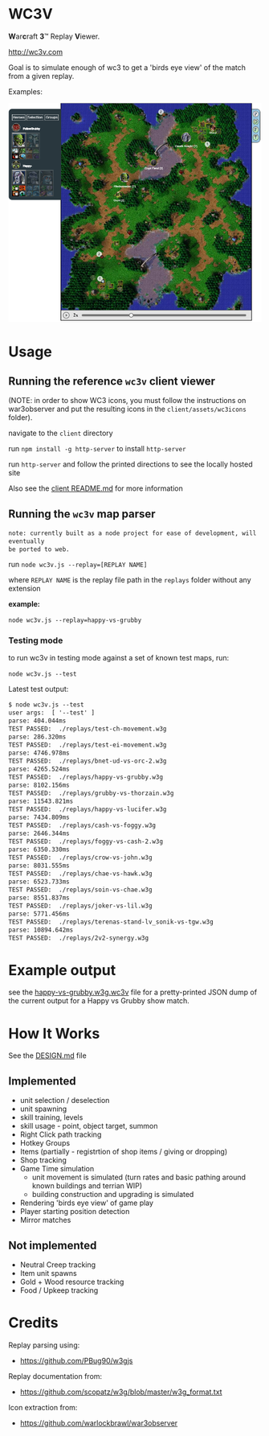 # WC3V

 **W**ar**c**raft **3**™ Replay **V**iewer.

 http://wc3v.com

 Goal is to simulate enough of wc3 to get a 'birds eye view'
 of the match from a given replay.

 Examples:

 ![Happy vs Grubby showmatch on Concealed Hill](/example-client-v6.png)

# Usage

## Running the reference `wc3v` client viewer

(NOTE: in order to show WC3 icons, you must follow the instructions on war3observer
 and put the resulting icons in the `client/assets/wc3icons` folder).

navigate to the `client` directory

run `npm install -g http-server` to install `http-server`

run `http-server` and follow the printed directions to see the locally hosted site


Also see the [client README.md](client/README.md) for more information

## Running the `wc3v` map parser

```
note: currently built as a node project for ease of development, will eventually
be ported to web.
```

run `node wc3v.js --replay=[REPLAY NAME]`

where `REPLAY NAME` is the replay file path in the `replays` folder without any extension

**example:**

`node wc3v.js --replay=happy-vs-grubby`

### Testing mode

to run wc3v in testing mode against a set of known test maps, run:

`node wc3v.js --test`

Latest test output:

```
$ node wc3v.js --test
user args:  [ '--test' ]
parse: 404.044ms
TEST PASSED:  ./replays/test-ch-movement.w3g
parse: 286.320ms
TEST PASSED:  ./replays/test-ei-movement.w3g
parse: 4746.978ms
TEST PASSED:  ./replays/bnet-ud-vs-orc-2.w3g
parse: 4265.524ms
TEST PASSED:  ./replays/happy-vs-grubby.w3g
parse: 8102.156ms
TEST PASSED:  ./replays/grubby-vs-thorzain.w3g
parse: 11543.821ms
TEST PASSED:  ./replays/happy-vs-lucifer.w3g
parse: 7434.809ms
TEST PASSED:  ./replays/cash-vs-foggy.w3g
parse: 2646.344ms
TEST PASSED:  ./replays/foggy-vs-cash-2.w3g
parse: 6350.330ms
TEST PASSED:  ./replays/crow-vs-john.w3g
parse: 8031.555ms
TEST PASSED:  ./replays/chae-vs-hawk.w3g
parse: 6523.733ms
TEST PASSED:  ./replays/soin-vs-chae.w3g
parse: 8551.837ms
TEST PASSED:  ./replays/joker-vs-lil.w3g
parse: 5771.456ms
TEST PASSED:  ./replays/terenas-stand-lv_sonik-vs-tgw.w3g
parse: 10894.642ms
TEST PASSED:  ./replays/2v2-synergy.w3g
```

# Example output

see the [happy-vs-grubby.w3g.wc3v](client/replays/happy-vs-grubby.w3g.wc3v) file for a pretty-printed JSON dump
of the current output for a Happy vs Grubby show match.

# How It Works

See the [DESIGN.md](/docs/DESIGN.md) file

## Implemented
	
* unit selection / deselection
* unit spawning
* skill training, levels
* skill usage - point, object target, summon
* Right Click path tracking
* Hotkey Groups
* Items (partially - registrtion of shop items / giving or dropping)
* Shop tracking
* Game Time simulation
  * unit movement is simulated (turn rates and basic pathing around known buildings and terrian WIP)
  * building construction and upgrading is simulated
* Rendering 'birds eye view' of game play
* Player starting position detection
* Mirror matches

## Not implemented

* Neutral Creep tracking
* Item unit spawns
* Gold + Wood resource tracking
* Food / Upkeep tracking

# Credits

Replay parsing using:

* https://github.com/PBug90/w3gjs

Replay documentation from:

* https://github.com/scopatz/w3g/blob/master/w3g_format.txt

Icon extraction from:

* https://github.com/warlockbrawl/war3observer
